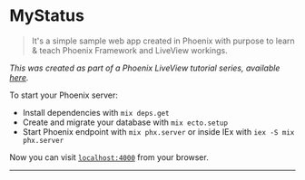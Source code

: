 # MyStatus

> It's a simple sample web app created in Phoenix with purpose to learn & teach Phoenix Framework and LiveView workings.

*This was created as part of a Phoenix LiveView tutorial series, available [here](https://abhishekkr.github.io/blog.html#/blogs/2022-12-31-elixir-phoenix-liveview-getting-started.md).*

To start your Phoenix server:

  * Install dependencies with `mix deps.get`
  * Create and migrate your database with `mix ecto.setup`
  * Start Phoenix endpoint with `mix phx.server` or inside IEx with `iex -S mix phx.server`

Now you can visit [`localhost:4000`](http://localhost:4000) from your browser.

---
